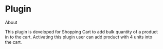 # Plugin

About

This plugin is developed for Shopping Cart to add bulk quantity of a product in to the cart. Activating this plugin user can add product with 4 units into the cart.
